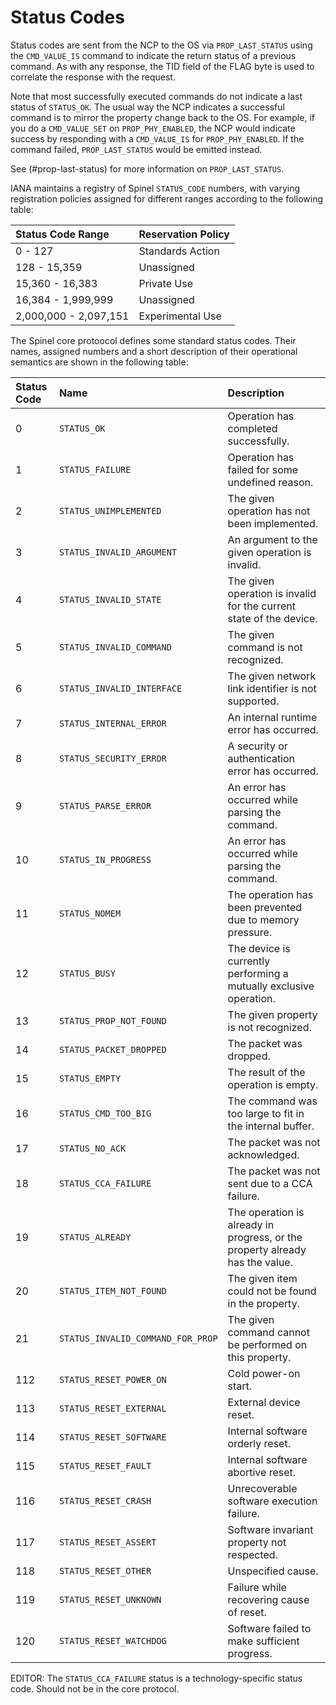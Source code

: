 # Status Codes

Status codes are sent from the NCP to the OS via `PROP_LAST_STATUS` using the `CMD_VALUE_IS` command to indicate the return status of a previous command. As with any response, the TID field of the FLAG byte is used to correlate the response with the request.

Note that most successfully executed commands do not indicate a last status of `STATUS_OK`. The usual way the NCP indicates a successful command is to mirror the property change back to the OS. For example, if you do a `CMD_VALUE_SET` on `PROP_PHY_ENABLED`, the NCP would indicate success by responding with a `CMD_VALUE_IS` for `PROP_PHY_ENABLED`. If the command failed, `PROP_LAST_STATUS` would be emitted instead.

See (#prop-last-status) for more information on `PROP_LAST_STATUS`.

IANA maintains a registry of Spinel `STATUS_CODE` numbers, with varying registration policies assigned for different ranges according to the following table:

Status Code Range     | Reservation Policy
:---------------------|:-----------------
0 - 127               | Standards Action
128 - 15,359          | Unassigned
15,360 - 16,383       | Private Use
16,384 - 1,999,999    | Unassigned
2,000,000 - 2,097,151 | Experimental Use

The Spinel core protoocol defines some standard status codes. Their names, assigned numbers and a short description of their operational semantics are shown in the following table:

Status Code | Name                              | Description
:-----------|:----------------------------------|:----------------------------------------------------------------------------
  0         | `STATUS_OK`                       | Operation has completed successfully.
  1         | `STATUS_FAILURE`                  | Operation has failed for some undefined reason.
  2         | `STATUS_UNIMPLEMENTED`            | The given operation has not been implemented.
  3         | `STATUS_INVALID_ARGUMENT`         | An argument to the given operation is invalid.
  4         | `STATUS_INVALID_STATE`            | The given operation is invalid for the current state of the device.
  5         | `STATUS_INVALID_COMMAND`          | The given command is not recognized.
  6         | `STATUS_INVALID_INTERFACE`        | The given network link identifier is not supported.
  7         | `STATUS_INTERNAL_ERROR`           | An internal runtime error has occurred.
  8         | `STATUS_SECURITY_ERROR`           | A security or authentication error has occurred.
  9         | `STATUS_PARSE_ERROR`              | An error has occurred while parsing the command.
 10         | `STATUS_IN_PROGRESS`              | An error has occurred while parsing the command.
 11         | `STATUS_NOMEM`                    | The operation has been prevented due to memory pressure.
 12         | `STATUS_BUSY`                     | The device is currently performing a mutually exclusive operation.
 13         | `STATUS_PROP_NOT_FOUND`           | The given property is not recognized.
 14         | `STATUS_PACKET_DROPPED`           | The packet was dropped.
 15         | `STATUS_EMPTY`                    | The result of the operation is empty.
 16         | `STATUS_CMD_TOO_BIG`              | The command was too large to fit in the internal buffer.
 17         | `STATUS_NO_ACK`                   | The packet was not acknowledged.
 18         | `STATUS_CCA_FAILURE`              | The packet was not sent due to a CCA failure.
 19         | `STATUS_ALREADY`                  | The operation is already in progress, or the property already has the value.
 20         | `STATUS_ITEM_NOT_FOUND`           | The given item could not be found in the property.
 21         | `STATUS_INVALID_COMMAND_FOR_PROP` | The given command cannot be performed on this property.
112         | `STATUS_RESET_POWER_ON`           | Cold power-on start.
113         | `STATUS_RESET_EXTERNAL`           | External device reset.
114         | `STATUS_RESET_SOFTWARE`           | Internal software orderly reset.
115         | `STATUS_RESET_FAULT`              | Internal software abortive reset.
116         | `STATUS_RESET_CRASH`              | Unrecoverable software execution failure.
117         | `STATUS_RESET_ASSERT`             | Software invariant property not respected.
118         | `STATUS_RESET_OTHER`              | Unspecified cause.
119         | `STATUS_RESET_UNKNOWN`            | Failure while recovering cause of reset.
120         | `STATUS_RESET_WATCHDOG`           | Software failed to make sufficient progress.

EDITOR: The `STATUS_CCA_FAILURE` status is a technology-specific status code. Should not be in the core protocol.
